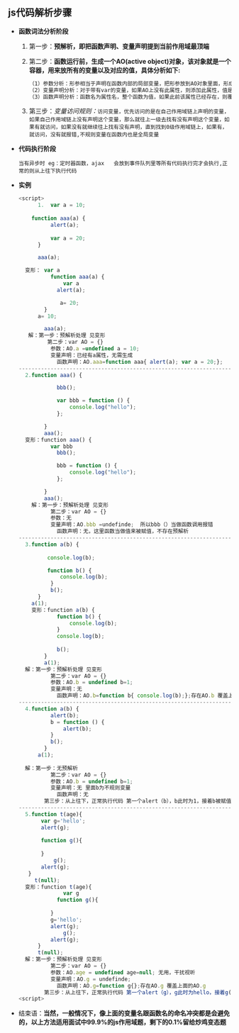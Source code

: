 ## js代码解析步骤

- **函数词法分析阶段**

  1. 第一步：**预解析，即把函数声明、变量声明提到当前作用域最顶端**

  2. 第二步：**函数运行前，生成一个AO(active object)对象，该对象就是一个容器，用来放所有的变量以及对应的值，具体分析如下:**

     ~~~javascript
     （1）参数分析：形参相当于声明在函数内部的局部变量，把形参放到AO对象里面，形成AO的属性，传递过来	  的实参值即该属性的值，刚开始未传时为undefined。
     （2）变量声明分析：对于带有var的变量，如果AO上没有此属性，则添加此属性，值是undefined，如果AO上	已经有此属性，则没影响（不覆盖）。
     （3）函数声明分析：函数名为属性名，整个函数为值，如果此前该属性已经存在，则覆盖。
     ~~~

  3. 第三步：*变量访问规则：*`访问变量，优先访问的是在自己作用域链上声明的变量，如果自己作用域链上没有声明这个变量，那么就往上一级去找有没有声明这个变量，如果有就访问，如果没有就继续往上找有没有声明，直到找到0级作用域链上，如果有，就访问，没有就报错,不规则变量在函数内也是全局变量`

- **代码执行阶段**

  `当有异步时 eg：定时器函数，ajax   会放到事件队列里等所有代码执行完才会执行,正常的则从上往下执行代码  `

- **实例**

  ~~~javascript
  <script>
    	1.  var a = 10;                              
                                                      
  	  function aaa(a) {									 
            alert(a);									   
  													  
            var a = 20;
        }

        aaa(a);

    变形： var a
    		function aaa(a) {
            	var a
              alert(a);

               a= 20;
          }
      	a= 10;

          aaa(a);
     解：第一步：预解析处理 见变形
     	   第二步：var AO = {}
  			参数：AO.a =undefined a = 10;
  			变量声明：已经有a属性，无需生成 
              函数声明：AO.aaa=function aaa{ alert(a); var a = 20;};
  ---------------------------------------------------------------------------
  	2.function aaa() {

              bbb();

              var bbb = function () {
                  console.log("hello");
              };

          }
          aaa();
  	变形：function aaa() {
  			var bbb
              bbb();

              bbb = function () {
                  console.log("hello");
              };

          }
          aaa();
      解：第一步：预解析处理 见变形
     	    第二步：var AO = {}
  			参数：无
  			变量声明：AO.bbb =undefinde;  所以bbb（）当做函数调用报错
              函数声明：无，这里函数当做值来被赋值，不存在预解析
  ---------------------------------------------------------------------------
  	3.function a(b) {
              
           console.log(b);

           function b() { 
               console.log(b);
            }
            b();
        }
  	  a(1);
      变形：function a(b) {
              function b() { 
                  console.log(b);
              }
              console.log(b);
        
              b();
          }
          a(1);
  	解：第一步：预解析处理 见变形
     	    第二步：var AO = {}
  			参数：AO.b = undefined b=1;
  			变量声明：无
              函数声明：AO.b=function b{ console.log(b);};存在AO.b 覆盖上面的AO.b
  ---------------------------------------------------------------------------
  	4.function a(b) {
            alert(b);
            b = function () {
                alert(b);
            }
            b();
          }
        a(1);
  	
  	解：第一步：无预解析
     	    第二步：var AO = {}
  			参数：AO.b = undefined b=1;
  			变量声明：无 里面b为不规则变量
              函数声明：无
          第三步：从上往下，正常执行代码 第一个alert（b），b此时为1，接着b被赋值函数调用，此时b为函数
  ---------------------------------------------------------------------------
  	5.function t(age){
  		 var g='hello';
  		 alert(g);
  			
  		 function g(){
  				
  		 }
        	 g();
  		 alert(g);
  	 }
       t(null);
  	变形：function t(age){
        		var g	
              function g(){
  				
  			}
  			g='hello';
  			alert(g);
        		g();
  			alert(g);
  		}
  		t(null);
  	解：第一步：预解析处理 见变形
     	    第二步：var AO = {}
  			参数：AO.age = undefined age=null; 无用，干扰视听
  			变量声明：AO.g = undefinde;
              函数声明：AO.g=function g{};存在AO.g 覆盖上面的AO.g
          第三步：从上往下，正常执行代码 第一个alert（g），g此时为hello，接着g()调用，此时g为变量，所以报错g is not a function
  <script>
  ~~~

- 结束语：**当然，一般情况下，像上面的变量名跟函数名的命名冲突都是会避免的，以上方法适用面试中99.9%的js作用域题，剩下的0.1%留给炒鸡变态题**

  ​

  ​



​		

​	





